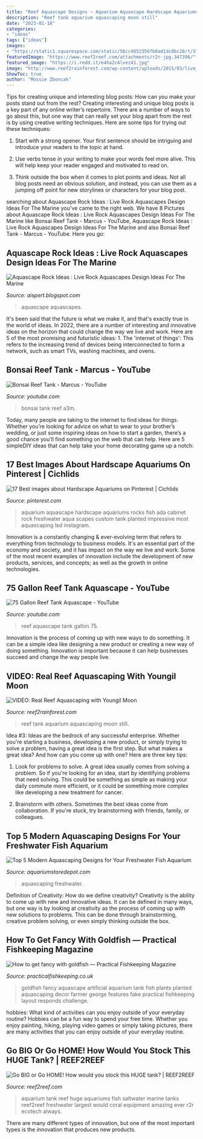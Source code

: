 ```yaml
---
title: "Reef Aquascape Designs ~ Aquarium Aquascape Hardscape Aquariums Rocks Fish Ada Cabinet Rock Freshwater Aqua Scapes Custom Tank Planted Impressive Most Aquascaping Led Instagram"
description: "Reef tank aquarium aquascaping moon still"
date: "2023-01-18"
categories:
- "ideas"
tags: ["ideas"]
images:
- "https://static1.squarespace.com/static/56cc4852356fb0ad1dc8bc20/t/575e94641ccbd10cb5d85f44/1465818922278/4d8a0070b9ef4.jpg"
featuredImage: "https://www.reef2reef.com/attachments/r2r-jpg.347396/"
featured_image: "https://i.redd.it/e4ha2c4lvez41.jpg"
image: "http://www.reef2rainforest.com/wp-content/uploads/2015/03/live_tank_screenshots_2_800w.jpg"
ShowToc: true
author: "Mossie Zboncak"
---
```



Tips for creating unique and interesting blog posts: How can you make your posts stand out from the rest?
Creating interesting and unique blog posts is a key part of any online writer’s repertoire. There are a number of ways to go about this, but one way that can really set your blog apart from the rest is by using creative writing techniques. Here are some tips for trying out these techniques:
1. Start with a strong opener. Your first sentence should be intriguing and introduce your readers to the topic at hand.

2. Use verbs tense in your writing to make your words feel more alive. This will help keep your reader engaged and motivated to read on.

3. Think outside the box when it comes to plot points and ideas. Not all blog posts need an obvious solution, and instead, you can use them as a jumping off point for new storylines or characters for your blog post.


	

		
searching about Aquascape Rock Ideas : Live Rock Aquascapes Design Ideas For The Marine you've came to the right web. We have 8 Pictures about Aquascape Rock Ideas : Live Rock Aquascapes Design Ideas For The Marine like Bonsai Reef Tank - Marcus - YouTube, Aquascape Rock Ideas : Live Rock Aquascapes Design Ideas For The Marine and also Bonsai Reef Tank - Marcus - YouTube. Here you go:
		
    
## Aquascape Rock Ideas : Live Rock Aquascapes Design Ideas For The Marine

<img loading=lazy src="https://i.redd.it/e4ha2c4lvez41.jpg" onerror="this.onerror=null;this.src='https://tse2.mm.bing.net/th?id=OIP.mg46GyxiGh_a22sG_BC7kAHaHa&amp;pid=15.1';" alt="Aquascape Rock Ideas : Live Rock Aquascapes Design Ideas For The Marine">

_Source: aispert.blogspot.com_

>aquascape aquascapes. 

	

It's been said that the future is what we make it, and that's exactly true in the world of ideas. In 2022, there are a number of interesting and innovative ideas on the horizon that could change the way we live and work. Here are 5 of the most promising and futuristic ideas: 1. The 'internet of things': This refers to the increasing trend of devices being interconnected to form a network, such as smart TVs, washing machines, and ovens.

    
## Bonsai Reef Tank - Marcus - YouTube

<img loading=lazy src="http://i.ytimg.com/vi/MnwrACH_A3M/maxresdefault.jpg" onerror="this.onerror=null;this.src='https://tse3.mm.bing.net/th?id=OIP.qBMoyXvyGuWTMi9cHcVsiwHaEK&amp;pid=15.1';" alt="Bonsai Reef Tank - Marcus - YouTube">

_Source: youtube.com_

>bonsai tank reef a3m. 

	

Today, many people are taking to the internet to find ideas for things. Whether you’re looking for advice on what to wear to your brother’s wedding, or just some inspiring ideas on how to start a garden, there’s a good chance you’ll find something on the web that can help. Here are 5 simpleDIY ideas that can help take your home decorating game up a notch: 

    
## 17 Best Images About Hardscape Aquariums On Pinterest | Cichlids

<img loading=lazy src="https://s-media-cache-ak0.pinimg.com/736x/9e/0b/b2/9e0bb2e68717eed959ced54d725c5f64.jpg" onerror="this.onerror=null;this.src='https://tse1.mm.bing.net/th?id=OIP.0Cf0RKKDqsejvzMXQr2GbwHaHa&amp;pid=15.1';" alt="17 Best images about Hardscape Aquariums on Pinterest | Cichlids">

_Source: pinterest.com_

>aquarium aquascape hardscape aquariums rocks fish ada cabinet rock freshwater aqua scapes custom tank planted impressive most aquascaping led instagram. 

	

Innovation is a constantly changing & ever-evolving term that refers to everything from technology to business models. It's an essential part of the economy and society, and it has impact on the way we live and work. Some of the most recent examples of innovation include the development of new products, services, and concepts; as well as the growth in online technologies.

    
## 75 Gallon Reef Tank Aquascape - YouTube

<img loading=lazy src="https://i.ytimg.com/vi/I4dcaWTJ388/maxresdefault.jpg" onerror="this.onerror=null;this.src='https://tse3.mm.bing.net/th?id=OIP.jLInGGV7CoqT1K1ddQQ1_wHaEK&amp;pid=15.1';" alt="75 Gallon Reef Tank Aquascape - YouTube">

_Source: youtube.com_

>reef aquascape tank gallon 75. 

	

Innovation is the process of coming up with new ways to do something. It can be a simple idea like designing a new product or creating a new way of doing something. Innovation is important because it can help businesses succeed and change the way people live.

    
## VIDEO: Real Reef Aquascaping With Youngil Moon

<img loading=lazy src="http://www.reef2rainforest.com/wp-content/uploads/2015/03/live_tank_screenshots_2_800w.jpg" onerror="this.onerror=null;this.src='https://tse3.mm.bing.net/th?id=OIP.0FrKCQIZf0fe6opFk8ClewHaD_&amp;pid=15.1';" alt="VIDEO: Real Reef Aquascaping with Youngil Moon">

_Source: reef2rainforest.com_

>reef tank aquarium aquascaping moon still. 

	

Idea #3:
Ideas are the bedrock of any successful enterprise. Whether you're starting a business, developing a new product, or simply trying to solve a problem, having a great idea is the first step.
But what makes a great idea? And how can you come up with one? Here are three key tips:

1. Look for problems to solve. A great idea usually comes from solving a problem. So if you're looking for an idea, start by identifying problems that need solving. This could be something as simple as making your daily commute more efficient, or it could be something more complex like developing a new treatment for cancer.

2. Brainstorm with others. Sometimes the best ideas come from collaboration. If you're stuck, try brainstorming with friends, family, or colleagues.

    
## Top 5 Modern Aquascaping Designs For Your Freshwater Fish Aquarium

<img loading=lazy src="https://cdn.shopify.com/s/files/1/1044/6774/articles/Modern_Aquascaping_Designs_2048x.jpg?v=1505529573" onerror="this.onerror=null;this.src='https://tse4.mm.bing.net/th?id=OIP.yA4FmXlxPMoyjTSvIdFtTQHaCn&amp;pid=15.1';" alt="Top 5 Modern Aquascaping Designs for Your Freshwater Fish Aquarium">

_Source: aquariumstoredepot.com_

>aquascaping freshwater. 

	

Definition of Creativity: How do we define creativity?
Creativity is the ability to come up with new and innovative ideas. It can be defined in many ways, but one way is by looking at creativity as the process of coming up with new solutions to problems. This can be done through brainstorming, creative problem solving, or even simply thinking outside the box.

    
## How To Get Fancy With Goldfish — Practical Fishkeeping Magazine

<img loading=lazy src="https://static1.squarespace.com/static/56cc4852356fb0ad1dc8bc20/t/575e94641ccbd10cb5d85f44/1465818922278/4d8a0070b9ef4.jpg" onerror="this.onerror=null;this.src='https://tse1.mm.bing.net/th?id=OIP.ShJVaeA_Ym4voWBT41Hw6wHaEE&amp;pid=15.1';" alt="How to get fancy with goldfish — Practical Fishkeeping Magazine">

_Source: practicalfishkeeping.co.uk_

>goldfish fancy aquascape artificial aquarium tank fish plants planted aquascaping decor farmer george features fake practical fishkeeping layout responds challenge. 

	

hobbies: What kind of activities can you enjoy outside of your everyday routine?
Hobbies can be a fun way to spend your free time. Whether you enjoy painting, hiking, playing video games or simply taking pictures, there are many activities that you can enjoy outside of your everyday routine.

    
## Go BIG Or Go HOME! How Would You Stock This HUGE Tank? | REEF2REEF

<img loading=lazy src="https://www.reef2reef.com/attachments/r2r-jpg.347396/" onerror="this.onerror=null;this.src='https://tse4.mm.bing.net/th?id=OIP.pcS6qqGW9hIBSgGpdDMeVgHaEK&amp;pid=15.1';" alt="Go BIG or Go HOME! How would you stock this HUGE tank? | REEF2REEF">

_Source: reef2reef.com_

>aquarium tank reef huge aquariums fish saltwater marine tanks reef2reef freshwater largest would coral equipment amazing ever r2r ecotech always. 

	

There are many different types of innovation, but one of the most important types is the innovation that produces new products.

